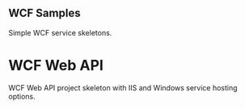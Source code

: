 ## WCF Samples
Simple WCF service skeletons.

# WCF Web API
WCF Web API project skeleton with IIS and Windows service hosting options.

